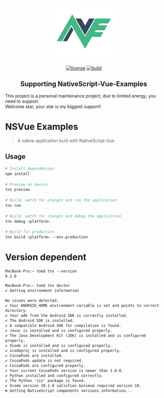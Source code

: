 <p align="center">
  <a href="http://nativescript-vue-examples.luzhaoyang.com" target="_blank">
    <img width="180" src="https://raw.githubusercontent.com/nuochong/me-resource/master/resource/nativescript-vue-examples.png" alt="logo">
  </a>
</p>

<p align="center">
  <!-- <a href="https://github.com/prettier/prettier"><img src="https://img.shields.io/badge/styled_with-prettier-ff69b4.svg" alt="styled with prettier"></a> -->
  <a href="https://github.com/nuochong/nativescript-vue-examples/blob/master/LICENSE"><img src="https://img.shields.io/github/license/nuochong/nativescript-vue-examples" alt="license"></a>
  <a href="http://nativescript-vue-examples.luzhaoyang.com"><img src="https://img.shields.io/badge/build-passing-brightgreen" alt="build"></a>
</p>

<h2 align="center">Supporting NativeScript-Vue-Examples</h2>

This project is a personal maintenance project, due to limited energy, you need to support.  
Welcome star, your star is my biggest support!

# NSVue Examples

> A native application built with NativeScript-Vue

## Usage

```bash
# Install dependencies
npm install

# Preview on device
tns preview

# Build, watch for changes and run the application
tns run

# Build, watch for changes and debug the application
tns debug <platform>

# Build for production
tns build <platform> --env.production
```

# Version dependent

```
MacBook-Pro:~ tom$ tns --version
6.2.0
```

```
MacBook-Pro:~ tom$ tns doctor
✔ Getting environment information 

No issues were detected.
✔ Your ANDROID_HOME environment variable is set and points to correct directory.
✔ Your adb from the Android SDK is correctly installed.
✔ The Android SDK is installed.
✔ A compatible Android SDK for compilation is found.
✔ Javac is installed and is configured properly.
✔ The Java Development Kit (JDK) is installed and is configured properly.
✔ Xcode is installed and is configured properly.
✔ xcodeproj is installed and is configured properly.
✔ CocoaPods are installed.
✔ CocoaPods update is not required.
✔ CocoaPods are configured properly.
✔ Your current CocoaPods version is newer than 1.0.0.
✔ Python installed and configured correctly.
✔ The Python 'six' package is found.
✔ Xcode version 10.1.0 satisfies minimum required version 10.
✖ Getting NativeScript components versions information...
```